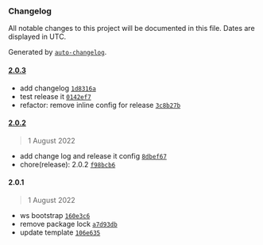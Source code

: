 ### Changelog

All notable changes to this project will be documented in this file. Dates are displayed in UTC.

Generated by [`auto-changelog`](https://github.com/CookPete/auto-changelog).

#### [2.0.3](https://github.com/KarmaBlackshaw/node-koa-boilerplate/compare/2.0.2...2.0.3)

- add changelog [`1d8316a`](https://github.com/KarmaBlackshaw/node-koa-boilerplate/commit/1d8316af5b7650595d35554f4fd3a6f5196a6afb)
- test release it [`0142ef7`](https://github.com/KarmaBlackshaw/node-koa-boilerplate/commit/0142ef71ff75c788799a425ebb0db716a7a46612)
- refactor: remove inline config for release [`3c8b27b`](https://github.com/KarmaBlackshaw/node-koa-boilerplate/commit/3c8b27b75a3c8ab978179d954a004fc04be3b9ea)

#### [2.0.2](https://github.com/KarmaBlackshaw/node-koa-boilerplate/compare/2.0.1...2.0.2)

> 1 August 2022

- add change log and release it config [`8dbef67`](https://github.com/KarmaBlackshaw/node-koa-boilerplate/commit/8dbef6743367009f75fb966079fa1af87c9303ca)
- chore(release): 2.0.2 [`f98bcb6`](https://github.com/KarmaBlackshaw/node-koa-boilerplate/commit/f98bcb66133d5982e9801be4d62dee33ee9a65a8)

#### 2.0.1

> 1 August 2022

- ws bootstrap [`160e3c6`](https://github.com/KarmaBlackshaw/node-koa-boilerplate/commit/160e3c6e89c9f3a17cf140e4c1e51948a4a5023d)
- remove package lock [`a7d93db`](https://github.com/KarmaBlackshaw/node-koa-boilerplate/commit/a7d93db99b72561188ec28d7803812b9a89fd539)
- update template [`106e635`](https://github.com/KarmaBlackshaw/node-koa-boilerplate/commit/106e63511205f9f363cd6a497d79d15f29a4d810)
